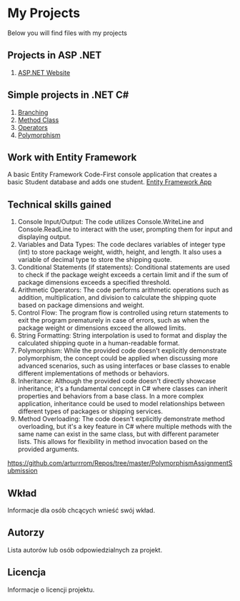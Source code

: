 # My Projects
Below you will find files with my projects
## Projects in ASP .NET
1. [ASP.NET Website](https://github.com/arturrrom/Repos/tree/master/HelloWorldAM)
## Simple projects in .NET C#
1. [Branching](https://github.com/arturrrom/Repos/tree/master/BranchingAssignment/)
2. [Method Class](https://github.com/arturrrom/Repos/tree/master/MethodClassAssignmentSubmission)
3. [Operators](https://github.com/arturrrom/Repos/tree/master/OperatorsAssignmentSubmission)
4. [Polymorphism](https://github.com/arturrrom/Repos/tree/master/PolymorphismAssignmentSubmission)
## Work with Entity Framework
A basic Entity Framework Code-First console application that creates a basic Student database and adds one student.
[Entity Framework App](https://github.com/arturrrom/Repos/tree/master/EntityFramework/)
## Technical skills gained
1. Console Input/Output: The code utilizes Console.WriteLine and Console.ReadLine to interact with the user, prompting them for input and displaying output.
2. Variables and Data Types: The code declares variables of integer type (int) to store package weight, width, height, and length. It also uses a variable of decimal type to store the shipping quote.
3. Conditional Statements (if statements): Conditional statements are used to check if the package weight exceeds a certain limit and if the sum of package dimensions exceeds a specified threshold.
4. Arithmetic Operators: The code performs arithmetic operations such as addition, multiplication, and division to calculate the shipping quote based on package dimensions and weight.
5. Control Flow: The program flow is controlled using return statements to exit the program prematurely in case of errors, such as when the package weight or dimensions exceed the allowed limits.
6. String Formatting: String interpolation is used to format and display the calculated shipping quote in a human-readable format.
7. Polymorphism: While the provided code doesn't explicitly demonstrate polymorphism, the concept could be applied when discussing more advanced scenarios, such as using interfaces or base classes to enable different implementations of methods or behaviors.
8. Inheritance: Although the provided code doesn't directly showcase inheritance, it's a fundamental concept in C# where classes can inherit properties and behaviors from a base class. In a more complex application, inheritance could be used to model relationships between different types of packages or shipping services.
9. Method Overloading: The code doesn't explicitly demonstrate method overloading, but it's a key feature in C# where multiple methods with the same name can exist in the same class, but with different parameter lists. This allows for flexibility in method invocation based on the provided arguments.



https://github.com/arturrrom/Repos/tree/master/PolymorphismAssignmentSubmission

## Wkład

Informacje dla osób chcących wnieść swój wkład.

## Autorzy

Lista autorów lub osób odpowiedzialnych za projekt.

## Licencja

Informacje o licencji projektu.
